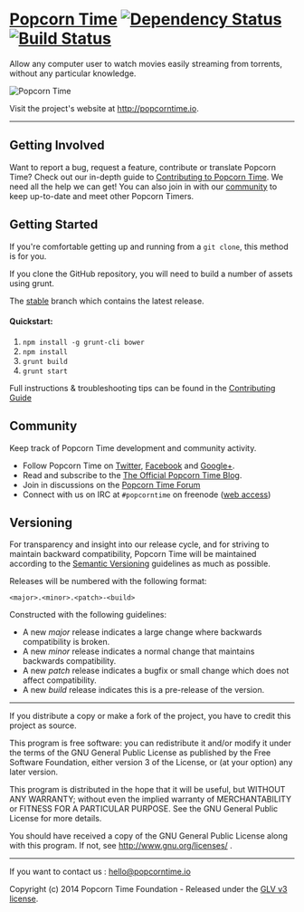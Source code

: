 # [Popcorn Time](https://git.popcorntime.io/stash/projects/PT/repos/popcorn-app) [![Dependency Status](https://david-dm.org/popcorn-official/popcorn-app.svg)](https://david-dm.org/popcorn-official/popcorn-app) [![Build Status](https://travis-ci.org/popcorn-official/popcorn-app.svg?branch=dev-0.3)](https://travis-ci.org/popcorn-official/popcorn-app)

Allow any computer user to watch movies easily streaming from torrents, without any particular knowledge.

![Popcorn Time](http://i.imgur.com/MdZR313.gif)

Visit the project's website at <http://popcorntime.io>.

***

## Getting Involved

Want to report a bug, request a feature, contribute or translate Popcorn Time? Check out our in-depth guide to [Contributing to Popcorn Time](https://git.popcorntime.io/stash/projects/PT/repos/popcorn-app/browse/CONTRIBUTING.md). We need all the help we can get! You can also join in with our [community](https://git.popcorntime.io/stash/projects/PT/repos/popcorn-app/browse/README.md#community) to keep up-to-date and meet other Popcorn Timers.

## Getting Started

If you're comfortable getting up and running from a `git clone`, this method is for you.

If you clone the GitHub repository, you will need to build a number of assets using grunt.

The [stable](https://git.popcorntime.io/stash/projects/PT/repos/popcorn-app/browse?at=refs/heads/master) branch which contains the latest release.

#### Quickstart:

1. `npm install -g grunt-cli bower`
1. `npm install`
1. `grunt build`
1. `grunt start`

Full instructions & troubleshooting tips can be found in the [Contributing Guide](https://git.popcorntime.io/stash/projects/PT/repos/popcorn-app/browse/CONTRIBUTING.md)

<a name="community"></a>
## Community

Keep track of Popcorn Time development and community activity.

* Follow Popcorn Time on [Twitter](https://twitter.com/popcorntimetv), [Facebook](https://www.facebook.com/PopcornTimeTv) and [Google+](https://plus.google.com/+Getpopcorntime).
* Read and subscribe to the [The Official Popcorn Time Blog](http://blog.popcorntime.io).
* Join in discussions on the [Popcorn Time Forum](http://discuss.popcorntime.io)
* Connect with us on IRC at `#popcorntime` on freenode ([web access](http://webchat.freenode.net/?channels=popcorntime))


## Versioning

For transparency and insight into our release cycle, and for striving to maintain backward compatibility, Popcorn Time will be maintained according to the [Semantic Versioning](http://semver.org/) guidelines as much as possible.

Releases will be numbered with the following format:

`<major>.<minor>.<patch>-<build>`

Constructed with the following guidelines:

* A new *major* release indicates a large change where backwards compatibility is broken.
* A new *minor* release indicates a normal change that maintains backwards compatibility.
* A new *patch* release indicates a bugfix or small change which does not affect compatibility.
* A new *build* release indicates this is a pre-release of the version.


***

If you distribute a copy or make a fork of the project, you have to credit this project as source.
	
This program is free software: you can redistribute it and/or modify it under the terms of the GNU General Public License as published by the Free Software Foundation, either version 3 of the License, or (at your option) any later version.
 
This program is distributed in the hope that it will be useful, but WITHOUT ANY WARRANTY; without even the implied warranty of MERCHANTABILITY or FITNESS FOR A PARTICULAR PURPOSE.  See the GNU General Public License for more details.
 
You should have received a copy of the GNU General Public License along with this program.  If not, see http://www.gnu.org/licenses/ .

***

If you want to contact us : [hello@popcorntime.io](mailto:hello@popcorntime.io)
 
Copyright (c) 2014 Popcorn Time Foundation - Released under the [GLV v3 license](https://git.popcorntime.io/stash/projects/PT/repos/popcorn-app/browse/LICENSE.txt).
